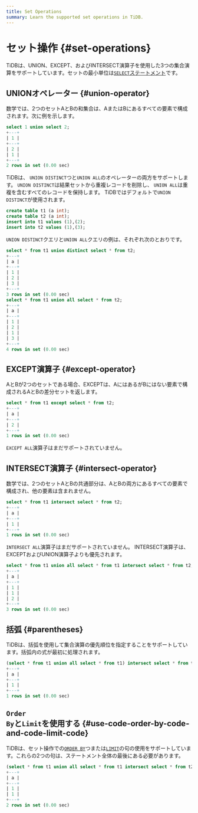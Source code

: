 ```yaml
---
title: Set Operations
summary: Learn the supported set operations in TiDB.
---
```


# セット操作 {#set-operations}

TiDBは、UNION、EXCEPT、およびINTERSECT演算子を使用した3つの集合演算をサポートしています。セットの最小単位は[`SELECT`ステートメント](/sql-statements/sql-statement-select.md)です。

## UNIONオペレーター {#union-operator}

数学では、2つのセットAとBの和集合は、AまたはBにあるすべての要素で構成されます。次に例を示します。

```sql
select 1 union select 2;
+---+
| 1 |
+---+
| 2 |
| 1 |
+---+
2 rows in set (0.00 sec)
```

TiDBは、 `UNION DISTINCT`つと`UNION ALL`のオペレーターの両方をサポートします。 `UNION DISTINCT`は結果セットから重複レコードを削除し、 `UNION ALL`は重複を含むすべてのレコードを保持します。 TiDBではデフォルトで`UNION DISTINCT`が使用されます。


```sql
create table t1 (a int);
create table t2 (a int);
insert into t1 values (1),(2);
insert into t2 values (1),(3);
```

`UNION DISTINCT`クエリと`UNION ALL`クエリの例は、それぞれ次のとおりです。

```sql
select * from t1 union distinct select * from t2;
+---+
| a |
+---+
| 1 |
| 2 |
| 3 |
+---+
3 rows in set (0.00 sec)
select * from t1 union all select * from t2;
+---+
| a |
+---+
| 1 |
| 2 |
| 1 |
| 3 |
+---+
4 rows in set (0.00 sec)
```

## EXCEPT演算子 {#except-operator}

AとBが2つのセットである場合、EXCEPTは、AにはあるがBにはない要素で構成されるAとBの差分セットを返します。

```sql
select * from t1 except select * from t2;
+---+
| a |
+---+
| 2 |
+---+
1 rows in set (0.00 sec)
```

`EXCEPT ALL`演算子はまだサポートされていません。

## INTERSECT演算子 {#intersect-operator}

数学では、2つのセットAとBの共通部分は、AとBの両方にあるすべての要素で構成され、他の要素は含まれません。

```sql
select * from t1 intersect select * from t2;
+---+
| a |
+---+
| 1 |
+---+
1 rows in set (0.00 sec)
```

`INTERSECT ALL`演算子はまだサポートされていません。 INTERSECT演算子は、EXCEPTおよびUNION演算子よりも優先されます。

```sql
select * from t1 union all select * from t1 intersect select * from t2;
+---+
| a |
+---+
| 1 |
| 1 |
| 2 |
+---+
3 rows in set (0.00 sec)
```

## 括弧 {#parentheses}

TiDBは、括弧を使用して集合演算の優先順位を指定することをサポートしています。括弧内の式が最初に処理されます。

```sql
(select * from t1 union all select * from t1) intersect select * from t2;
+---+
| a |
+---+
| 1 |
+---+
1 rows in set (0.00 sec)
```

## <code>Order By</code>と<code>Limit</code>を使用する {#use-code-order-by-code-and-code-limit-code}

TiDBは、セット操作での[`ORDER BY`](https://docs-download.pingcap.com/media/images/docs/sqlgram/OrderByOptional.png)つまたは[`LIMIT`](https://docs-download.pingcap.com/media/images/docs/sqlgram/LimitClause.png)の句の使用をサポートしています。これらの2つの句は、ステートメント全体の最後にある必要があります。

```sql
(select * from t1 union all select * from t1 intersect select * from t2) order by a limit 2;
+---+
| a |
+---+
| 1 |
| 1 |
+---+
2 rows in set (0.00 sec)
```
